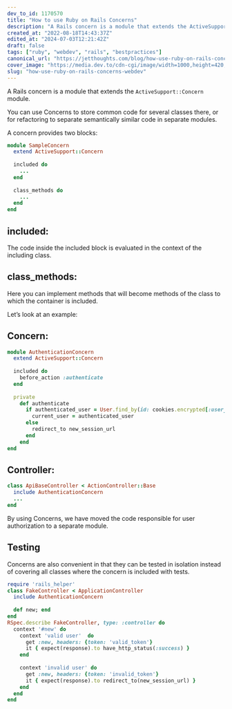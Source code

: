 ```yaml
---
dev_to_id: 1170570
title: "How to use Ruby on Rails Concerns"
description: "A Rails concern is a module that extends the ActiveSupport::Concern module.  You can use Сoncerns to..."
created_at: "2022-08-18T14:43:37Z"
edited_at: "2024-07-03T12:21:42Z"
draft: false
tags: ["ruby", "webdev", "rails", "bestpractices"]
canonical_url: "https://jetthoughts.com/blog/how-use-ruby-on-rails-concerns-webdev/"
cover_image: "https://media.dev.to/cdn-cgi/image/width=1000,height=420,fit=cover,gravity=auto,format=auto/https%3A%2F%2Fdev-to-uploads.s3.amazonaws.com%2Fuploads%2Farticles%2F0wp829ujpzf33bqa1b88.png"
slug: "how-use-ruby-on-rails-concerns-webdev"
---
```


A Rails concern is a module that extends the `ActiveSupport::Concern` module.

You can use Сoncerns to store common code for several classes there, or for refactoring to separate semantically similar code in separate modules.

A concern provides two blocks:
```ruby
module SampleConcern
  extend ActiveSupport::Concern
  
  included do
    ...
  end
  
  class_methods do
    ...
  end
end
```

## included:
The code inside the included block is evaluated in the context of the including class.

## class_methods:
Here you can implement methods that will become methods of the class to which the container is included.

Let’s look at an example:

## Concern:

```ruby
module AuthenticationConcern
  extend ActiveSupport::Concern
  
  included do
    before_action :authenticate
  end
  
  private
    def authenticate
      if authenticated_user = User.find_by(id: cookies.encrypted[:user_id])
        current_user = authenticated_user
      else
        redirect_to new_session_url
      end
    end
end
```

## Controller:
```ruby
class ApiBaseController < ActionController::Base
  include AuthenticationConcern
  ...
end
```
By using Сoncerns, we have moved the code responsible for user authorization to a separate module.

## Testing
Concerns are also convenient in that they can be tested in isolation instead of covering all classes where the concern is included with tests.
```ruby
require 'rails_helper'
class FakeController < ApplicationController
  include AuthenticationConcern
  
  def new; end
end
RSpec.describe FakeController, type: :controller do    
  context '#new' do
    context 'valid user'  do
      get :new, headers: {token: 'valid_token'}     
      it { expect(response).to have_http_status(:success) }
    end
    
    context 'invalid user' do 
      get :new, headers: {token: 'invalid_token'}
      it { expect(response).to redirect_to(new_session_url) }
    end
  end
end
```